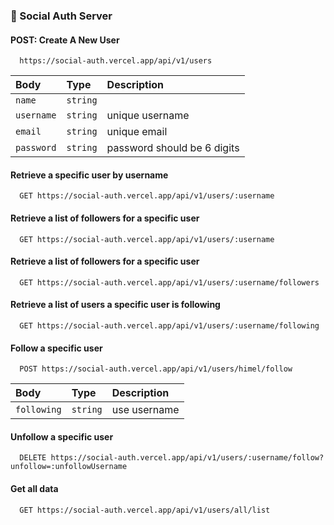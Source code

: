 ### 🔗 Social Auth Server

#### POST: Create A New User

```http
  https://social-auth.vercel.app/api/v1/users
```

| Body      | Type     | Description                |
| :-------- | :------- | :------------------------- |
| `name` | `string` |  |
| `username` | `string` | unique username |
| `email` | `string` | unique email |
| `password` | `string` | password should be 6 digits |

#### Retrieve a specific user by username

```http
  GET https://social-auth.vercel.app/api/v1/users/:username
```

#### Retrieve a list of followers for a specific user

```http
  GET https://social-auth.vercel.app/api/v1/users/:username
```

#### Retrieve a list of followers for a specific user

```http
  GET https://social-auth.vercel.app/api/v1/users/:username/followers
```

#### Retrieve a list of users a specific user is following

```http
  GET https://social-auth.vercel.app/api/v1/users/:username/following
```

#### Follow a specific user

```http
  POST https://social-auth.vercel.app/api/v1/users/himel/follow
```
| Body      | Type     | Description                |
| :-------- | :------- | :------------------------- |
| `following` | `string` | use username |


#### Unfollow a specific user

```http
  DELETE https://social-auth.vercel.app/api/v1/users/:username/follow?unfollow=:unfollowUsername
```

#### Get all data

```http
  GET https://social-auth.vercel.app/api/v1/users/all/list
```
